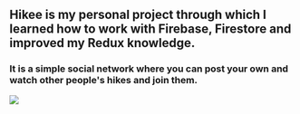 ## Hikee is my personal project through which I learned how to work with Firebase, Firestore and improved my Redux knowledge.
### It is a simple social network where you can post your own and watch other people's hikes and join them.

<img src="https://i.postimg.cc/598DbxBr/hikee-preview-img.jpg">
